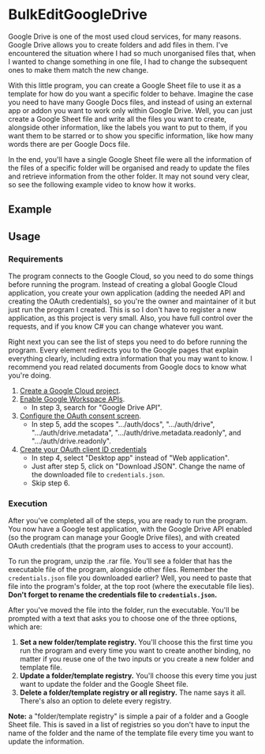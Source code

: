 # BulkEditGoogleDrive

Google Drive is one of the most used cloud services, for many reasons. Google Drive allows you
to create folders and add files in them. I've encountered the situation where I had so much
unorganised files that, when I wanted to change something in one file, I had to change the
subsequent ones to make them match the new change.

With this little program, you can create a Google Sheet file to use it as a template for how
do you want a specific folder to behave. Imagine the case you need to have many Google Docs files,
and instead of using an external app or addon you want to work only within Google Drive. Well, you
can just create a Google Sheet file and write all the files you want to create, alongside other
information, like the labels you want to put to them, if you want them to be starred or to show
you specific information, like how many words there are per Google Docs file.

In the end, you'll have a single Google Sheet file were all the information of the files of a
specific folder will be organised and ready to update the files and retrieve information from
the other folder. It may not sound very clear, so see the following example video to know
how it works.

## Example

## Usage

### Requirements

The program connects to the Google Cloud, so you need to do some things before running the program.
Instead of creating a global Google Cloud application, you create your own application (adding the
needed API and creating the OAuth credentials), so you're the owner and maintainer of it but just
run the program I created. This is so I don't have to register a new application, as this project
is very small. Also, you have full control over the requests, and if you know C# you can change
whatever you want.

Right next you can see the list of steps you need to do before running the program. Every element
redirects you to the Google pages that explain everything clearly, including extra information that
you may want to know. I recommend you read related documents from Google docs to know what you're
doing.

1. [Create a Google Cloud project](https://developers.google.com/workspace/guides/create-project).
2. [Enable Google Workspace APIs](https://developers.google.com/workspace/guides/enable-apis).
    - In step 3, search for "Google Drive API".
3. [Configure the OAuth consent screen](https://developers.google.com/workspace/guides/configure-oauth-consent#configure_oauth_consent_register_your_app).
    - In step 5, add the scopes ".../auth/docs", ".../auth/drive", ".../auth/drive.metadata",
    ".../auth/drive.metadata.readonly", and ".../auth/drive.readonly".
4. [Create your OAuth client ID credentials](https://developers.google.com/workspace/guides/create-credentials#oauth-client-id)
    - In step 4, select "Desktop app" instead of "Web application".
    - Just after step 5, click on "Download JSON". Change the name of the downloaded file to
    `credentials.json`.
    - Skip step 6.

### Execution

After you've completed all of the steps, you are ready to run the program. You now have a Google
test application, with the Google Drive API enabled (so the program can manage your Google Drive
files), and with created OAuth credentials (that the program uses to access to your account).

To run the program, unzip the .rar file. You'll see a folder that has the executable file of the
program, alongside other files. Remember the `credentials.json` file you downloaded earlier? Well,
you need to paste that file into the program's folder, at the top root (where the executable file
lies). **Don't forget to rename the credentials file to `credentials.json`.**

After you've moved the file into the folder, run the executable. You'll be prompted with a text
that asks you to choose one of the three options, which are:

1. **Set a new folder/template registry.** You'll choose this the first time you run the program and
every time you want to create another binding, no matter if you reuse one of the two inputs or
you create a new folder and template file.
2. **Update a folder/template registry.** You'll choose this every time you just want to update the
folder and the Google Sheet file.
3. **Delete a folder/template registry or all registry.** The name says it all. There's also an option
to delete every registry.

**Note:** a "folder/template registry" is simple a pair of a folder and a Google Sheet file. This
is saved in a list of registries so you don't have to input the name of the folder and the name of
the template file every time you want to update the information.
